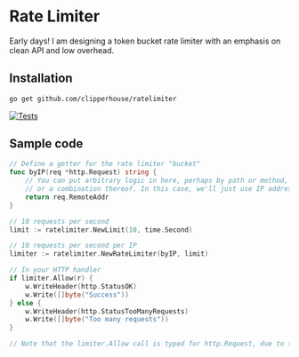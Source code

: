 # Rate Limiter

Early days! I am designing a token bucket rate limiter with an emphasis on clean API and low overhead.

## Installation

```bash
go get github.com/clipperhouse/ratelimiter
```

[![Tests](https://github.com/clipperhouse/ratelimiter/actions/workflows/tests.yml/badge.svg)](https://github.com/clipperhouse/ratelimiter/actions/workflows/tests.yml)

## Sample code

```go
// Define a getter for the rate limiter "bucket"
func byIP(req *http.Request) string {
    // You can put arbitrary logic in here, perhaps by path or method,
    // or a combination thereof. In this case, we'll just use IP address.
    return req.RemoteAddr
}

// 10 requests per second
limit := ratelimiter.NewLimit(10, time.Second)

// 10 requests per second per IP
limiter := ratelimiter.NewRateLimiter(byIP, limit)

// In your HTTP handler
if limiter.Allow(r) {
    w.WriteHeader(http.StatusOK)
    w.Write([]byte("Success"))
} else {
    w.WriteHeader(http.StatusTooManyRequests)
    w.Write([]byte("Too many requests"))
}

// Note that the limiter.Allow call is typed for http.Request, due to the signature of byIP
```
